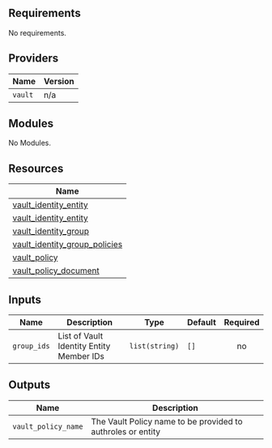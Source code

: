 ## Requirements

No requirements.

## Providers

| Name    | Version   |
| ------  | --------- |
| `vault` | n/a       |

## Modules

No Modules.

## Resources

| Name                                                                                                                                   |
| ------                                                                                                                                 |
| [vault_identity_entity](https://registry.terraform.io/providers/hashicorp/vault/latest/docs/data-sources/identity_entity)              |
| [vault_identity_entity](https://registry.terraform.io/providers/hashicorp/vault/latest/docs/resources/identity_entity)                 |
| [vault_identity_group](https://registry.terraform.io/providers/hashicorp/vault/latest/docs/resources/identity_group)                   |
| [vault_identity_group_policies](https://registry.terraform.io/providers/hashicorp/vault/latest/docs/resources/identity_group_policies) |
| [vault_policy](https://registry.terraform.io/providers/hashicorp/vault/latest/docs/resources/policy)                                   |
| [vault_policy_document](https://registry.terraform.io/providers/hashicorp/vault/latest/docs/data-sources/policy_document)              |

## Inputs

| Name        | Description                              | Type           | Default   | Required   |
| ------      | -------------                            | ------         | --------- | :--------: |
| `group_ids` | List of Vault Identity Entity Member IDs | `list(string)` | `[]`      | no         |

## Outputs

| Name                | Description                                                 |
| ------              | -------------                                               |
| `vault_policy_name` | The Vault Policy name to be provided to authroles or entity |
